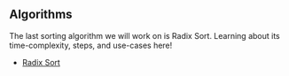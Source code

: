 ## Algorithms

The last sorting algorithm we will work on is Radix Sort. Learning about its time-complexity, steps, and use-cases here!

* [Radix Sort](https://www.geeksforgeeks.org/radix-sort/)